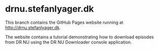# drnu.stefanlyager.dk

This branch contains the GitHub Pages website running at http://drnu.stefanlyager.dk.

The website contains a tutorial demonstrating how to download episodes from DR NU using the DR NU Downloader console application.